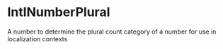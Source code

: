 # IntlNumberPlural
 A number to determine the plural count category of a number for use in localization contexts

